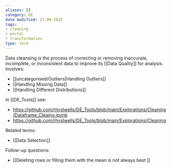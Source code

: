 ```yaml
---
aliases: []
category: DE
date modified: 27-09-2025
tags:
- cleaning
- portal
- transformation
type: term
---
```

Data cleansing is the process of correcting or removing inaccurate, incomplete, or inconsistent data to improve its [[Data Quality]] for analysis. Involves:

- [[uncategorised/Outliers|Handling Outliers]]
- [[Handling Missing Data]]
- [[Handling Different Distributions]]

In [[DE_Tools]] see:
- https://github.com/rhyslwells/DE_Tools/blob/main/Explorations/Cleaning/Dataframe_Cleaing.ipynb
- https://github.com/rhyslwells/DE_Tools/blob/main/Explorations/Cleaning

Related terms:
- [[Data Selection]]

Follow-up questions:
- [[Deleting rows or filling them with the mean is not always best ]]

